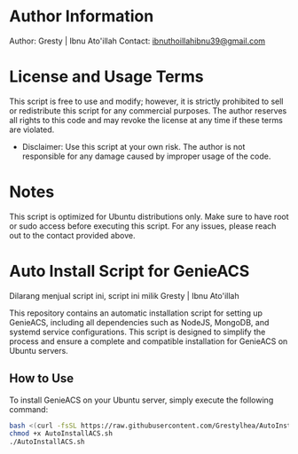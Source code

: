 # Author Information

Author: Gresty | Ibnu Ato'illah
Contact: ibnuthoillahibnu39@gmail.com

# License and Usage Terms

This script is free to use and modify; however, it is strictly prohibited to sell or redistribute this script for any commercial purposes. The author reserves all rights to this code and may revoke the license at any time if these terms are violated.

* Disclaimer: Use this script at your own risk. The author is not responsible for any damage caused by improper usage of the code.

# Notes 
This script is optimized for Ubuntu distributions only.
Make sure to have root or sudo access before executing this script.
For any issues, please reach out to the contact provided above.

# Auto Install Script for GenieACS

Dilarang menjual script ini,
script ini milik Gresty | Ibnu Ato'illah

This repository contains an automatic installation script for setting up GenieACS, including all dependencies such as NodeJS, MongoDB, and systemd service configurations. This script is designed to simplify the process and ensure a complete and compatible installation for GenieACS on Ubuntu servers.

## How to Use

To install GenieACS on your Ubuntu server, simply execute the following command:

```bash
bash <(curl -fsSL https://raw.githubusercontent.com/Grestylhea/AutoInstallACS/main/AutoInstallACS.sh)
chmod +x AutoInstallACS.sh
./AutoInstallACS.sh

